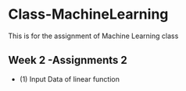 # Class-MachineLearning
This is for the assignment of Machine Learning class


## Week 2 -Assignments 2 ## 
- (1) Input Data of linear function
